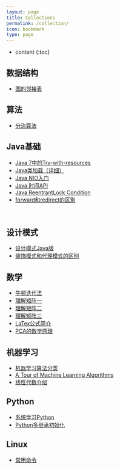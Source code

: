 ```yaml
---
layout: page
title: Collections
permalink: /collection/
icon: bookmark
type: page
---
```


* content
{:toc}

## 数据结构

* [图的邻接表](http://wiki.jikexueyuan.com/project/easy-learn-algorithm/clever-adjacency-list.html)



## 算法

* [分治算法](http://blog.xiaohansong.com/2015/06/18/%E7%AE%97%E6%B3%95%E5%AD%A6%E4%B9%A0%E4%B9%8B%E5%88%86%E6%B2%BB%E6%B3%95-divide-and-conquer/)



## Java基础

* [Java 7中的Try-with-resources](http://ifeve.com/java-7%E4%B8%AD%E7%9A%84try-with-resources/)
* [Java类加载（详细）](http://www.importnew.com/23742.html)
* [Java NIO入门](http://www.majunwei.com/view/201611061912439367.html)
* [Java 时间API](http://www.importnew.com/14140.html)
* [Java ReentrantLock Condition](http://outofmemory.cn/java/java.util.concurrent/lock-reentrantlock-condition)
* [forward和redirect的区别](http://www.cnblogs.com/selene/p/4518246.html)

    
## 设计模式
* [设计模式Java版](https://gof.quanke.name/)
* [装饰模式和代理模式的区别](http://www.cnblogs.com/jaredlam/archive/2011/11/08/2241089.html)

## 数学

* [牛顿迭代法](http://www.matrix67.com/blog/archives/361)
* [理解矩阵一](http://blog.csdn.net/myan/article/details/647511)
* [理解矩阵二](http://blog.csdn.net/myan/article/details/649018)
* [理解矩阵三](http://blog.csdn.net/myan/article/details/1865397)
* [LaTex公式简介](http://mlworks.cn/posts/introduction-to-mathjax-and-latex-expression/)
* [PCA的数学原理](http://blog.codinglabs.org/articles/pca-tutorial.html)


## 机器学习

* [机器学习算法分类](http://blog.jobbole.com/77620/)
* [A Tour of Machine Learning Algorithms](http://machinelearningmastery.com/a-tour-of-machine-learning-algorithms/)
* [线性代数介绍](http://www.hahack.com/wiki/math-linear-algebra.html)


## Python

* [系统学习Python](http://nbviewer.jupyter.org/github/lijin-THU/notes-python/blob/master/index.ipynb)
* [Python多继承初始化](http://www.jackyshen.com/2015/08/19/multi-inheritance-with-super-in-Python/)

## Linux

* [常用命令](http://blog.csdn.net/wojiaopanpan/article/details/7286430)
